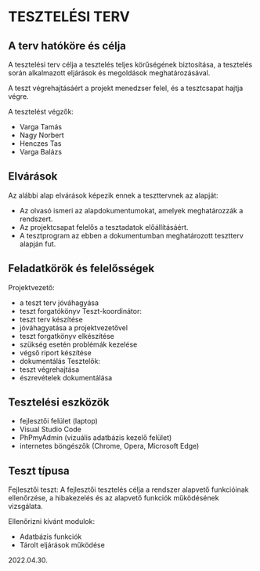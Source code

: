 # TESZTELÉSI TERV


## A terv hatóköre és célja

A tesztelési terv célja a tesztelés teljes körűségének biztosítása, a tesztelés során alkalmazott eljárások és megoldások meghatározásával.

A teszt végrehajtásáért a projekt menedzser felel, és a tesztcsapat hajtja végre.

A tesztelést végzők:
* Varga Tamás
* Nagy Norbert
* Henczes Tas
* Varga Balázs

## Elvárások

Az alábbi alap elvárások képezik ennek a teszttervnek az alapját:
- Az olvasó ismeri az alapdokumentumokat, amelyek meghatározzák a rendszert. 
- Az projektcsapat felelős a tesztadatok előállításáért.  
- A tesztprogram az ebben a dokumentumban meghatározott tesztterv alapján fut. 

## Feladatkörök és felelősségek

Projektvezető:
- a teszt terv jóváhagyása
- teszt forgatókönyv
Teszt-koordinátor:
- teszt terv készítése
- jóváhagyatása a projektvezetővel
- teszt forgatkönyv elkészítése
- szükség esetén problémák kezelése
- végső riport készítése
- dokumentálás
Tesztelők:
- teszt végrehajtása
- észrevételek dokumentálása

## Tesztelési eszközök

- fejlesztői felület (laptop)
- Visual Studio Code
- PhPmyAdmin (vizuális adatbázis kezelő felület)
- internetes böngészők (Chrome, Opera, Microsoft Edge)


## Teszt típusa

Fejlesztői teszt:
A fejlesztői tesztelés célja a rendszer alapvető funkcióinak ellenőrzése, a hibakezelés és az alapvető funkciók működésének vizsgálata.

Ellenőrizni kívánt modulok:
- Adatbázis funkciók
- Tárolt eljárások működése

2022.04.30.